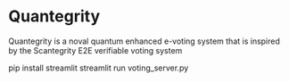 # Quantegrity
Quantegrity is a noval quantum enhanced e-voting system that is inspired by the Scantegrity E2E verifiable voting system

pip install streamlit
streamlit run voting_server.py
